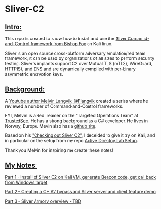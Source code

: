 # Sliver-C2
## <u>Intro:</u>
This repo is created to show how to install and use the [Sliver Comannd-and-Control framework from Bishop Fox](https://github.com/BishopFox/sliver) on Kali linux.

Sliver is an open source cross-platform adversary emulation/red team framework, it can be used by organizations of all sizes to perform security testing. Sliver's implants support C2 over Mutual TLS (mTLS), WireGuard, HTTP(S), and DNS and are dynamically compiled with per-binary asymmetric encryption keys.

## <u>Background:</u>

A [Youtube author Melvin Langvik, @Flangvik](https://www.youtube.com/@Flangvik) created a series where he reviewed a number of Command-and-Control frameworks. 

FYI, Melvin is a Red Teamer on the "Targeted Operations Team" at [TrustedSec](https://www.trustedsec.com/). He has a strong background as a C# developer. He lives in Norway, Europe. Mevin also has a [github site](https://github.com/Flangvik).

Based on his ["Checking out Sliver C2"](https://www.youtube.com/watch?v=3R6WKUgN0K4), I deceided to give it try on Kali, and in particular on the setup from my repo [Active Directoy Lab Setup](https://github.com/jjkirn/active-directory).


Thank you Melvin for inspiring me create these notes!

## <u>My Notes:</u>
[Part 1 - Install of Sliver C2 on Kali VM, generate Beacon code, get call back from Windows target](/notes/part1.md)

[Part 2 - Creating a C+ AV bypass and Silver server and client feature demo](/notes/part2.md)

[Part 3 - Sliver Armory overview - TBD]()